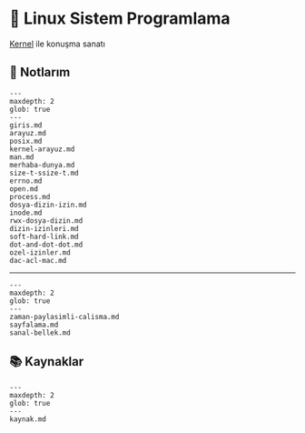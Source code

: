 # 🐧 Linux Sistem Programlama

[Kernel](https://kernel.org/) ile konuşma sanatı

## 📝 Notlarım

```{toctree}
---
maxdepth: 2
glob: true
---
giris.md
arayuz.md
posix.md
kernel-arayuz.md
man.md
merhaba-dunya.md
size-t-ssize-t.md
errno.md
open.md
process.md
dosya-dizin-izin.md
inode.md
rwx-dosya-dizin.md
dizin-izinleri.md
soft-hard-link.md
dot-and-dot-dot.md
ozel-izinler.md
dac-acl-mac.md
```

---

```{toctree}
---
maxdepth: 2
glob: true
---
zaman-paylasimli-calisma.md
sayfalama.md
sanal-bellek.md
```

## 📚 Kaynaklar

```{toctree}
---
maxdepth: 2
glob: true
---
kaynak.md
```
